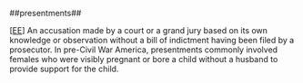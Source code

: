 ##presentments##

\[[EE](SOURCES.md#EE)\]  An accusation made by a court or a grand jury based on its own knowledge or observation without a bill of indictment having been filed by a prosecutor. In pre-Civil War America, presentments commonly involved females who were visibly pregnant or bore a child without a husband to provide support for the child.
